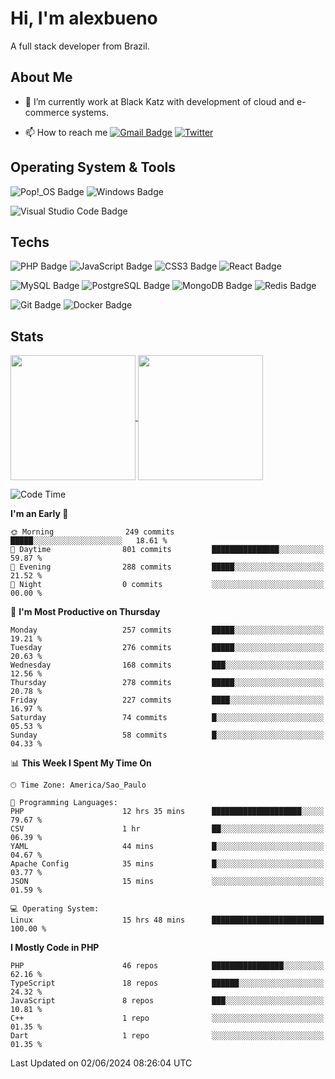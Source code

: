 # Hi, I'm alexbueno

A full stack developer from Brazil.

## About Me

- 🌱 I’m currently work at Black Katz with development of cloud and e-commerce systems.

- 📫 How to reach me [![Gmail Badge](https://img.shields.io/badge/-gmail-c14438?style=for-the-badge&logo=Gmail&logoColor=ffffff)](mailto:alexsandrofbueno@gmail.com) [![Twitter](https://img.shields.io/badge/twitter-1DA1F2.svg?style=for-the-badge&logo=twitter&logoColor=ffffff)](https://twitter.com/Alex_Bueno_7)

## Operating System & Tools

![Pop!_OS Badge](https://img.shields.io/badge/Pop!__OS-48B9C7?logo=popos&logoColor=fff&style=flat)
![Windows Badge](https://img.shields.io/badge/Windows-0078D6?logo=windows&logoColor=fff&style=flat)

![Visual Studio Code Badge](https://img.shields.io/badge/Visual%20Studio%20Code-007ACC?logo=visualstudiocode&logoColor=fff&style=flat)

## Techs

![PHP Badge](https://img.shields.io/badge/PHP-777BB4?logo=php&logoColor=fff&style=flat)
![JavaScript Badge](https://img.shields.io/badge/JavaScript-F7DF1E?logo=javascript&logoColor=000&style=flat)
![CSS3 Badge](https://img.shields.io/badge/CSS3-1572B6?logo=css3&logoColor=fff&style=flat)
![React Badge](https://img.shields.io/badge/React-61DAFB?logo=react&logoColor=000&style=flat)

![MySQL Badge](https://img.shields.io/badge/MySQL-4479A1?logo=mysql&logoColor=fff&style=flat)
![PostgreSQL Badge](https://img.shields.io/badge/PostgreSQL-4169E1?logo=postgresql&logoColor=fff&style=flat)
![MongoDB Badge](https://img.shields.io/badge/MongoDB-47A248?logo=mongodb&logoColor=fff&style=flat)
![Redis Badge](https://img.shields.io/badge/Redis-DC382D?logo=redis&logoColor=fff&style=flat)

![Git Badge](https://img.shields.io/badge/Git-F05032?logo=git&logoColor=fff&style=flat)
![Docker Badge](https://img.shields.io/badge/Docker-2496ED?logo=docker&logoColor=fff&style=flat)


## Stats

<a href="https://github.com/anuraghazra/github-readme-stats">
  <img height=200 align="center" src="https://github-readme-stats.vercel.app/api?username=alexbueno7&theme=dark" />
</a>
<a href="https://github.com/anuraghazra/convoychat">
  <img height=200 align="center" src="https://github-readme-stats.vercel.app/api/top-langs?username=alexbueno7&layout=compact&langs_count=8&card_width=320&theme=dark" />
</a>

<!--START_SECTION:waka-->
![Code Time](http://img.shields.io/badge/Code%20Time-985%20hrs%2028%20mins-blue)

**I'm an Early 🐤** 

```text
🌞 Morning                249 commits         █████░░░░░░░░░░░░░░░░░░░░   18.61 % 
🌆 Daytime                801 commits         ███████████████░░░░░░░░░░   59.87 % 
🌃 Evening                288 commits         █████░░░░░░░░░░░░░░░░░░░░   21.52 % 
🌙 Night                  0 commits           ░░░░░░░░░░░░░░░░░░░░░░░░░   00.00 % 
```
📅 **I'm Most Productive on Thursday** 

```text
Monday                   257 commits         █████░░░░░░░░░░░░░░░░░░░░   19.21 % 
Tuesday                  276 commits         █████░░░░░░░░░░░░░░░░░░░░   20.63 % 
Wednesday                168 commits         ███░░░░░░░░░░░░░░░░░░░░░░   12.56 % 
Thursday                 278 commits         █████░░░░░░░░░░░░░░░░░░░░   20.78 % 
Friday                   227 commits         ████░░░░░░░░░░░░░░░░░░░░░   16.97 % 
Saturday                 74 commits          █░░░░░░░░░░░░░░░░░░░░░░░░   05.53 % 
Sunday                   58 commits          █░░░░░░░░░░░░░░░░░░░░░░░░   04.33 % 
```


📊 **This Week I Spent My Time On** 

```text
🕑︎ Time Zone: America/Sao_Paulo

💬 Programming Languages: 
PHP                      12 hrs 35 mins      ████████████████████░░░░░   79.67 % 
CSV                      1 hr                ██░░░░░░░░░░░░░░░░░░░░░░░   06.39 % 
YAML                     44 mins             █░░░░░░░░░░░░░░░░░░░░░░░░   04.67 % 
Apache Config            35 mins             █░░░░░░░░░░░░░░░░░░░░░░░░   03.77 % 
JSON                     15 mins             ░░░░░░░░░░░░░░░░░░░░░░░░░   01.59 % 

💻 Operating System: 
Linux                    15 hrs 48 mins      █████████████████████████   100.00 % 
```

**I Mostly Code in PHP** 

```text
PHP                      46 repos            ████████████████░░░░░░░░░   62.16 % 
TypeScript               18 repos            ██████░░░░░░░░░░░░░░░░░░░   24.32 % 
JavaScript               8 repos             ███░░░░░░░░░░░░░░░░░░░░░░   10.81 % 
C++                      1 repo              ░░░░░░░░░░░░░░░░░░░░░░░░░   01.35 % 
Dart                     1 repo              ░░░░░░░░░░░░░░░░░░░░░░░░░   01.35 % 
```




 Last Updated on 02/06/2024 08:26:04 UTC
<!--END_SECTION:waka-->
